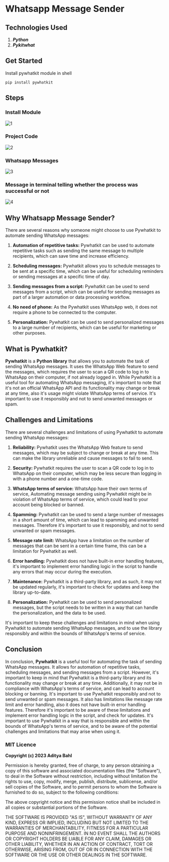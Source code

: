 # Whatsapp Message Sender

## Technologies Used

1. **_Python_**
2. **_Pykitwhat_**

## Get Started

Install pywhatkit module in shell

```
pip install pywhatkit
```

## Steps

### Install Module

![1](https://user-images.githubusercontent.com/90335449/212978975-776bd4d5-1123-4499-aaf4-a4c590590e60.png)

### Project Code

![2](https://user-images.githubusercontent.com/90335449/212979159-cc73edea-fc73-4993-89c0-8776c8e8037f.png)

### Whatsapp Messages

![3](https://user-images.githubusercontent.com/90335449/212979204-a6e06d8e-e4cf-4f45-8bfd-4d8586609614.png)

### Message in terminal telling whether the process was successful or not

![4](https://user-images.githubusercontent.com/90335449/212979246-92fff823-8f7f-4322-b749-ba9157be978c.png)

## Why Whatsapp Message Sender?

There are several reasons why someone might choose to use Pywhatkit to automate sending WhatsApp messages:

1. **Automation of repetitive tasks:** Pywhatkit can be used to automate repetitive tasks such as sending the same message to multiple recipients, which can save time and increase efficiency.

2. **Scheduling messages:** Pywhatkit allows you to schedule messages to be sent at a specific time, which can be useful for scheduling reminders or sending messages at a specific time of day.

3. **Sending messages from a script:** Pywhatkit can be used to send messages from a script, which can be useful for sending messages as part of a larger automation or data processing workflow.

4. **No need of phone:** As the Pywhatkit uses WhatsApp web, it does not require a phone to be connected to the computer.

5. **Personalization:** Pywhatkit can be used to send personalized messages to a large number of recipients, which can be useful for marketing or other purposes.

## What is Pywhatkit?

**Pywhatkit** is a **Python library** that allows you to automate the task of sending WhatsApp messages. It uses the WhatsApp Web feature to send the messages, which requires the user to scan a QR code to log in to WhatsApp on their computer, if not already logged in.
While Pywhatkit is a useful tool for automating WhatsApp messaging, it's important to note that it's not an official WhatsApp API and its functionality may change or break at any time, also it's usage might violate WhatsApp terms of service. It's important to use it responsibly and not to send unwanted messages or spam.

## Challenges and Limitations

There are several challenges and limitations of using Pywhatkit to automate sending WhatsApp messages:

1. **Reliability:** Pywhatkit uses the WhatsApp Web feature to send messages, which may be subject to change or break at any time. This can make the library unreliable and cause messages to fail to send.

2. **Security:** Pywhatkit requires the user to scan a QR code to log in to WhatsApp on their computer, which may be less secure than logging in with a phone number and a one-time code.

3. **WhatsApp terms of service:** WhatsApp have their own terms of service, Automating message sending using Pywhatkit might be in violation of WhatsApp terms of service, which could lead to your account being blocked or banned.

4. **Spamming:** Pywhatkit can be used to send a large number of messages in a short amount of time, which can lead to spamming and unwanted messages. Therefore it's important to use it responsibly, and not to send unwanted or spam messages.

5. **Message rate limit:** WhatsApp have a limitation on the number of messages that can be sent in a certain time frame, this can be a limitation for Pywhatkit as well.

6. **Error handling:** Pywhatkit does not have built-in error handling features, it's important to implement error handling logic in the script to handle any errors that may occur during the execution.

7. **Maintenance:** Pywhatkit is a third-party library, and as such, it may not be updated regularly, it's important to check for updates and keep the library up-to-date.

8. **Personalization:** Pywhatkit can be used to send personalized messages, but the script needs to be written in a way that can handle the personalization, and the data to be used.

It's important to keep these challenges and limitations in mind when using Pywhatkit to automate sending WhatsApp messages, and to use the library responsibly and within the bounds of WhatsApp's terms of service.

## Conclusion

In conclusion, **Pywhatkit** is a useful tool for automating the task of sending WhatsApp messages. It allows for automation of repetitive tasks, scheduling messages, and sending messages from a script. However, it's important to keep in mind that Pywhatkit is a third-party library and its functionality may change or break at any time. Additionally, it may not be in compliance with WhatsApp's terms of service, and can lead to account blocking or banning. It's important to use Pywhatkit responsibly and not to send unwanted or spam messages.
It also has limitations like message rate limit and error handling, also it does not have built-in error handling features. Therefore it's important to be aware of these limitations and implement error handling logic in the script, and check for updates.
It's important to use Pywhatkit in a way that is responsible and within the bounds of WhatsApp's terms of service, and to be aware of the potential challenges and limitations that may arise when using it.

### MIT Licence

**Copyright (c) 2023 Aditya Bahl**

Permission is hereby granted, free of charge, to any person obtaining a copy of this software and associated documentation files (the "Software"), to deal in the Software without restriction, including without limitation the rights to use, copy, modify, merge, publish, distribute, sublicense, and/or sell copies of the Software, and to permit persons to whom the Software is furnished to do so, subject to the following conditions:

The above copyright notice and this permission notice shall be included in all copies or substantial portions of the Software.

THE SOFTWARE IS PROVIDED "AS IS", WITHOUT WARRANTY OF ANY KIND, EXPRESS OR IMPLIED, INCLUDING BUT NOT LIMITED TO THE WARRANTIES OF MERCHANTABILITY, FITNESS FOR A PARTICULAR PURPOSE AND NONINFRINGEMENT. IN NO EVENT SHALL THE AUTHORS OR COPYRIGHT HOLDERS BE LIABLE FOR ANY CLAIM, DAMAGES OR OTHER LIABILITY, WHETHER IN AN ACTION OF CONTRACT, TORT OR OTHERWISE, ARISING FROM, OUT OF OR IN CONNECTION WITH THE SOFTWARE OR THE USE OR OTHER DEALINGS IN THE SOFTWARE.
